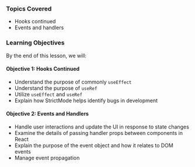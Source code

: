 <!-- h1, h2 already used by CTD Learns -->
### Topics Covered

- Hooks continued
- Events and handlers

### Learning Objectives

By the end of this lesson, we will:

#### Objective 1: Hooks Continued

- Understand the purpose of commonly `useEffect`
- Understand the purpose of `useRef`
- Utilize `useEffect` and `useRef`
- Explain how StrictMode helps identify bugs in development

#### Objective 2: Events and Handlers

- Handle user interactions and update the UI in response to state changes
- Examine the details of passing handler props between components in React
- Explain the purpose of the event object and how it relates to DOM events
- Manage event propagation
